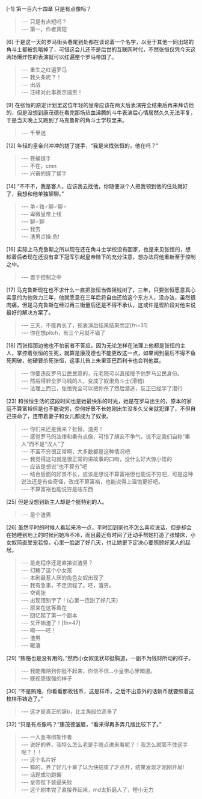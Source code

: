 
[-1] 第一百六十四章 只是有点像吗？
>--- 只是有点短吗？<br>
>--- 第一，作者真短<br>

[6] 于是这一天的罗马街头巷尾到处都在谈论着一个名字，以至于其他一同出站的角斗士都被忽略掉了，可惜这会儿还不是后世的互联网时代，不然张恒仅凭今天这两场爆炸性的表演就可以红遍整个罗马帝国了。
>--- 重生之红遍罗马<br>
>--- 我头条呢？！<br>
>--- 出战<br>
>--- 汪峰对此事表示谴责！<br>

[9] 在张恒的原定计划里这位年轻的皇帝应该在两天后表演完全结束后再来拜访他的，但是没想到康茂德在看完那场热血沸腾的斗牛表演后心情居然久久无法平复，于是当天晚上又跑到了马克鲁斯的角斗士学校里来。
>--- 千里送<br>

[12] 年轻的皇帝兴冲冲的搓了搓手，“我是来找张恒的，他在吗？”
>--- 苍蝇搓手<br>
>--- 不在，cmn<br>
>--- 兴奋的搓了搓手<br>

[14] “不不不，我是客人，应该我去找他，你随便派个人把我领到他的住处就好了，我想和他单独聊聊。”
>--- 单♂独♂聊♂聊♂<br>
>--- 卑微皇帝上线<br>
>--- 聊♂聊<br>
>--- 我去<br>
>--- 渣男贞操:危!<br>

[16] 实际上马克鲁斯之所以现在还在角斗士学校没有回家，也是来见张恒的，想趁着后者现在还没有拿下冠军引起皇帝陛下的充分注意，想办法将他重新至于控制之中。
>--- 置于控制之中<br>

[17] 马克鲁斯现在也不求什么一直把张恒当做摇钱树了，三年，只要张恒愿意真心实意的为他效力三年，他就愿意在三年后将自由还给这个东方人，没办法，虽然很肉痛，但是马克鲁斯在经过再三衡量后还是不得不承认，这或许是现阶段对他来说最好的解决方案了。
>--- 三天，不能再长了，视表演后结果结果而定[fn=31]<br>
>--- 你在想pitch，有三个月就不错了<br>

[18] 而张恒那边他也不怕前者不答应，因为无论怎样在法理上他都是张恒的主人，掌控着张恒的生死，就算是康茂德也不能更改这一点，如果闹到最后不得不鱼死网破，他硬要杀死张恒，这事儿告上朱里亚巴西利卡也会判他赢。
>--- 你要违反罗马公民民意的，元老院可以直接授予他罗马公民身份。<br>
>--- 然后得罪全罗马城的人，变成了奴隶角斗士(滑稽)<br>
>--- 法理上而已，张恒完全可以把你杀了然后潜逃，反正已经学了潜行<br>

[23] 和张恒生活的这段时间也是她最快乐的时光，她是在罗马出生的，原本的家庭不算富裕但是也不能说穷，奈何好景不长她刚出生没多久父亲就犯罪了，不但自己丧命了，连带着妻子和女儿都成为了奴隶。
>--- 你们来还是我来？张恒，渣男！<br>
>--- 感觉罗马的法律和秦有点像，可惜了胡亥不争气，说不定我们自称“秦人”而不是“汉人”了<br>
>--- 不富不穷很正常啊，大多数都是这种情况吧<br>
>--- 我觉得这句就是很正常的讲故事的口吻，没什么好大惊小怪的<br>
>--- 应该是想说“也不算穷”吧<br>
>--- 结合后面的好景不长，应该是想说不算富裕但也能说不穷吧，可是这种说法还是有些奇怪，改成不算富裕，也能说得上温饱更好吧。<br>
>--- 不算富裕也能说穷是啥东西<br>

[25] 但是没想到新主人却是个挺特别的人。
>--- 是个渣男<br>

[26] 虽然平时的时候人看起来冷一点，平时回到家也不怎么喜欢说话，但是却会在她睡到地上的时候问她冷不冷，而且最近有时间了还动手帮她打造了张矮床，小女奴简直受宠若惊，心里一脸甜了好几天，也让她更下定决心要照顾好某人的起居。
>--- 是走程序还是直接说渣男？<br>
>--- 幻糖了这个小女孩<br>
>--- 本剧最惹人厌的角色女奴出现了<br>
>--- 我有急事，不走流程了。呸，渣男。<br>
>--- 空调张<br>
>--- 出现错别字了！(心里一连甜了好几天)<br>
>--- 原来在这等着在<br>
>--- 回忆起了第一个副本<br>
>--- 又开始渣了！[fn=47]<br>
>--- 嗬——呸！<br>
>--- 渣男<br>
>--- 暖渣<br>

[29] “贿赂也是没有用的。”然而小女奴见状却挺胸道，一副不为钱财所动的样子。
>--- 我能贿赂到你挺不起来，你信不信...小皇帝心里暗道。<br>
>--- 既视感很强的样子<br>

[30] “不是贿赂，你看看那枚钱币，这是样币，之后不出意外的话新币就要照着这枚样币铸造了。”
>--- 这才是真正的装b，比主角段位高多了<br>

[32] “只是有点像吗？”康茂德皱眉，“看来得再多弄几版比较下了。”
>--- 一人血书绑架作者<br>
>--- 说好的养，我特么怎么老是手贱点进来看呢？！我怎么就管不住这手呢？！！<br>
>--- 这个名片好<br>
>--- 嘛的，养了好几十章了以为快结束了才点开，结果发现才刚刚开局!<br>
>--- 话题成功跑偏<br>
>--- 皇帝陛下装逼失败<br>
>--- 这个剧本完了直接养起来，md太折磨人了，短小无力<br>
